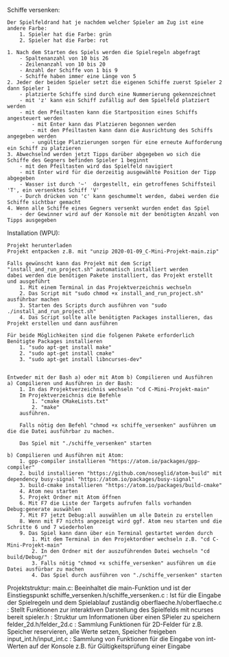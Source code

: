Schiffe versenken:

	Der Spielfeldrand hat je nachdem welcher Spieler am Zug ist eine andere Farbe:
		1. Spieler hat die Farbe: grün
		2. Spieler hat die Farbe: rot

	1. Nach dem Starten des Spiels werden die Spielregeln abgefragt
		- Spaltenanzahl von 10 bis 26
		- Zeilenanzahl von 10 bis 20
		- Anzahl der Schiffe von 1 bis 9
		- Schiffe haben immer eine Länge von 5
	2. Jeder der beiden Spieler setzt die eigenen Schiffe zuerst Spieler 2 dann Spieler 1
		- platzierte Schiffe sind durch eine Nummerierung gekennzeichnet
		- mit 'z' kann ein Schiff zufällig auf dem Spielfeld platziert werden
		- mit den Pfeiltasten kann die Startposition eines Schiffs angesteuert werden
			- mit Enter kann das Platzieren begonnen werden
			- mit den Pfeiltasten kann dann die Ausrichtung des Schiffs angegeben werden
			- ungültige Platzierungen sorgen für eine erneute Aufforderung ein Schiff zu platzieren
	3. Abwechselnd werden jetzt Tipps darüber abgegeben wo sich die Schiffe des Gegners befinden Spieler 1 beginnt
		- mit den Pfeiltasten wird das Spielfeld navigiert
		- mit Enter wird für die derzeitig ausgewählte Position der Tipp abgegeben
		- Wasser ist durch '~'  dargestellt, ein getroffenes Schiffsteil 'T', ein versenktes Schiff 'V'
		- Durch drücken von 'c' kann geschummelt werden, dabei werden die Schiffe sichtbar gemacht
	4. Wenn alle Schiffe eines Gegners versenkt wurden endet das Spiel
		- der Gewinner wird auf der Konsole mit der benötigten Anzahl von Tipps ausgegeben
	
Installation (WPU):

	Projekt herunterladen
	Projekt entpacken z.B. mit "unzip 2020-01-09_C-Mini-Projekt-main.zip"
	
	Falls gewünscht kann das Projekt mit dem Script "install_and_run_project.sh" automatisch installiert werden
	dabei werden die benötigen Pakete installiert, das Projekt erstellt und ausgeführt
		1. Mit einem Terminal in das Projektverzeichnis wechseln
		2. Das Script mit "sudo chmod +x install_and_run_project.sh" ausführbar machen
		3. Starten des Scripts durch ausführen von "sudo ./install_and_run_project.sh"
		4. Das Script sollte alle benötigten Packages installieren, das Projekt erstellen und dann ausführen
	
	Für beide Möglichkeiten sind die folgenen Pakete erforderlich
	Benötigte Packages installieren
		1. "sudo apt-get install make"
		2. "sudo apt-get install cmake"
		3. "sudo apt-get install libncurses-dev"


	Entweder mit der Bash a) oder mit Atom b) Compilieren und Ausführen
	a) Compilieren und Ausführen in der Bash:
		1. In das Projektverzeichnis wechseln "cd C-Mini-Projekt-main"
		Im Projektverzeichnis die Befehle
			1. "cmake CMakeLists.txt"
			2. "make"
		ausführen.

		Falls nötig den Befehl "chmod +x schiffe_versenken" ausführen um die die Datei ausführbar zu machen.

		Das Spiel mit "./schiffe_versenken" starten

	b) Compilieren und Ausführen mit Atom:
		1. gpp-compiler installieren "https://atom.io/packages/gpp-compiler"
		2. build installieren "https://github.com/noseglid/atom-build" mit dependency busy-signal "https://atom.io/packages/busy-signal"
		3. build-cmake installieren "https://atom.io/packages/build-cmake"
		4. Atom neu starten
		5. Projekt Ordner mit Atom öffnen
		6. Mit F7 die Liste der Targets aufrufen falls vorhanden Debug:generate auswählen
		7. Mit F7 jetzt Debug:all auswählen um alle Datein zu erstellen
		8. Wenn mit F7 nichts angezeigt wird ggf. Atom neu starten und die Schritte 6 und 7 wiederholen
		9. Das Spiel kann dann über ein Terminal gestartet werden durch
			1. Mit dem Terminal in den Projektordner wechseln z.B. "cd C-Mini-Projekt-main"
			2. In den Ordner mit der auszuführenden Datei wechseln "cd build/Debug/"
			3. Falls nötig "chmod +x schiffe_versenken" ausführen um die Datei ausfürbar zu machen
			4. Das Spiel durch ausführen von "./schiffe_versenken" starten
			
Projektstruktur: 
	main.c: Beeinhaltet die main-Funktion und ist der Einstiegspunkt
	schiffe_versenken.h/schiffe_versenken.c : Ist für die Eingabe der Spielregeln und dem Spielablauf zuständig
	oberflaeche.h/oberflaeche.c : Stellt Funktionen zur interaktiven Darstellung des Spielfelds mit ncurses bereit
	spieler.h : Struktur um Informationen über einen SPieler zu speichern
	felder_2d.h/felder_2d.c : Sammlung Funktionen für 2D-Felder für z.B. Speicher reservieren, alle Werte setzen, Speicher freigeben
	input_int.h/input_int.c : Sammlung von Funktionen für die Eingabe von int-Werten auf der Konsole z.B. für Gültigkeitsprüfung einer Eingabe



